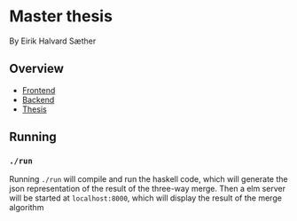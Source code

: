 # Master thesis

By Eirik Halvard Sæther

## Overview

- [Frontend](./frontend)
- [Backend](./backend)
- [Thesis](./thesis)

## Running

### `./run`

Running `./run` will compile and run the haskell code, which will generate the
json representation of the result of the three-way merge. Then a elm server
will be started at `localhost:8000`, which will display the result of the merge
algorithm

